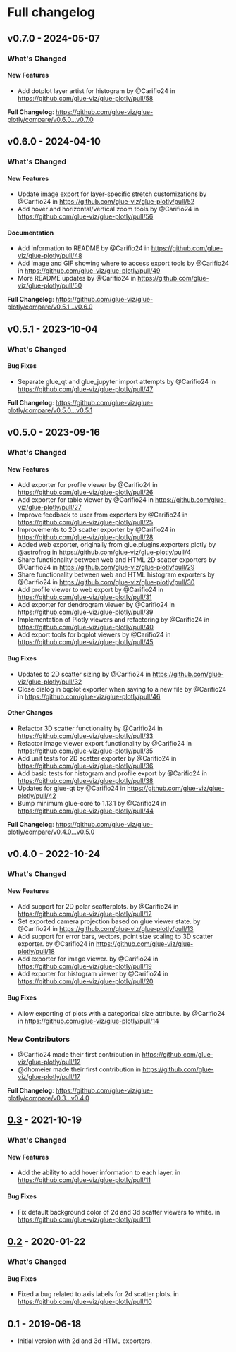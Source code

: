 # Full changelog

## v0.7.0 - 2024-05-07

<!-- Release notes generated using configuration in .github/release.yml at main -->
### What's Changed

#### New Features

* Add dotplot layer artist for histogram by @Carifio24 in https://github.com/glue-viz/glue-plotly/pull/58

**Full Changelog**: https://github.com/glue-viz/glue-plotly/compare/v0.6.0...v0.7.0

## v0.6.0 - 2024-04-10

<!-- Release notes generated using configuration in .github/release.yml at main -->
### What's Changed

#### New Features

* Update image export for layer-specific stretch customizations by @Carifio24 in https://github.com/glue-viz/glue-plotly/pull/52
* Add hover and horizontal/vertical zoom tools by @Carifio24 in https://github.com/glue-viz/glue-plotly/pull/56

#### Documentation

* Add information to README by @Carifio24 in https://github.com/glue-viz/glue-plotly/pull/48
* Add image and GIF showing where to access export tools by @Carifio24 in https://github.com/glue-viz/glue-plotly/pull/49
* More README updates by @Carifio24 in https://github.com/glue-viz/glue-plotly/pull/50

**Full Changelog**: https://github.com/glue-viz/glue-plotly/compare/v0.5.1...v0.6.0

## v0.5.1 - 2023-10-04

<!-- Release notes generated using configuration in .github/release.yml at main -->
### What's Changed

#### Bug Fixes

- Separate glue_qt and glue_jupyter import attempts by @Carifio24 in https://github.com/glue-viz/glue-plotly/pull/47

**Full Changelog**: https://github.com/glue-viz/glue-plotly/compare/v0.5.0...v0.5.1

## v0.5.0 - 2023-09-16

<!-- Release notes generated using configuration in .github/release.yml at main -->
### What's Changed

#### New Features

- Add exporter for profile viewer by @Carifio24 in https://github.com/glue-viz/glue-plotly/pull/26
- Add exporter for table viewer by @Carifio24 in https://github.com/glue-viz/glue-plotly/pull/27
- Improve feedback to user from exporters by @Carifio24 in https://github.com/glue-viz/glue-plotly/pull/25
- Improvements to 2D scatter exporter by @Carifio24 in https://github.com/glue-viz/glue-plotly/pull/28
- Added web exporter, originally from glue.plugins.exporters.plotly by @astrofrog in https://github.com/glue-viz/glue-plotly/pull/4
- Share functionality between web and HTML 2D scatter exporters by @Carifio24 in https://github.com/glue-viz/glue-plotly/pull/29
- Share functionality between web and HTML histogram exporters by @Carifio24 in https://github.com/glue-viz/glue-plotly/pull/30
- Add profile viewer to web export by @Carifio24 in https://github.com/glue-viz/glue-plotly/pull/31
- Add exporter for dendrogram viewer by @Carifio24 in https://github.com/glue-viz/glue-plotly/pull/39
- Implementation of Plotly viewers and refactoring by @Carifio24 in https://github.com/glue-viz/glue-plotly/pull/40
- Add export tools for bqplot viewers by @Carifio24 in https://github.com/glue-viz/glue-plotly/pull/45

#### Bug Fixes

- Updates to 2D scatter sizing by @Carifio24 in https://github.com/glue-viz/glue-plotly/pull/32
- Close dialog in bqplot exporter when saving to a new file by @Carifio24 in https://github.com/glue-viz/glue-plotly/pull/46

#### Other Changes

- Refactor 3D scatter functionality by @Carifio24 in https://github.com/glue-viz/glue-plotly/pull/33
- Refactor image viewer export functionality by @Carifio24 in https://github.com/glue-viz/glue-plotly/pull/35
- Add unit tests for 2D scatter exporter by @Carifio24 in https://github.com/glue-viz/glue-plotly/pull/36
- Add basic tests for histogram and profile export by @Carifio24 in https://github.com/glue-viz/glue-plotly/pull/38
- Updates for glue-qt by @Carifio24 in https://github.com/glue-viz/glue-plotly/pull/42
- Bump minimum glue-core to 1.13.1 by @Carifio24 in https://github.com/glue-viz/glue-plotly/pull/44

**Full Changelog**: https://github.com/glue-viz/glue-plotly/compare/v0.4.0...v0.5.0

## v0.4.0 - 2022-10-24

<!-- Release notes generated using configuration in .github/release.yml at main -->
### What's Changed

#### New Features

- Add support for 2D polar scatterplots. by @Carifio24 in https://github.com/glue-viz/glue-plotly/pull/12
- Set exported camera projection based on glue viewer state. by @Carifio24 in https://github.com/glue-viz/glue-plotly/pull/13
- Add support for error bars, vectors, point size scaling to 3D scatter exporter. by @Carifio24 in https://github.com/glue-viz/glue-plotly/pull/18
- Add exporter for image viewer. by @Carifio24 in https://github.com/glue-viz/glue-plotly/pull/19
- Add exporter for histogram viewer by @Carifio24 in https://github.com/glue-viz/glue-plotly/pull/20

#### Bug Fixes

- Allow exporting of plots with a categorical size attribute. by @Carifio24 in https://github.com/glue-viz/glue-plotly/pull/14

### New Contributors

- @Carifio24 made their first contribution in https://github.com/glue-viz/glue-plotly/pull/12
- @dhomeier made their first contribution in https://github.com/glue-viz/glue-plotly/pull/17

**Full Changelog**: https://github.com/glue-viz/glue-plotly/compare/v0.3...v0.4.0

## [0.3](https://github.com/glue-viz/glue-plotly/compare/v0.2...v0.3) - 2021-10-19

### What's Changed

#### New Features

- Add the ability to add hover information to each layer. in https://github.com/glue-viz/glue-plotly/pull/11

#### Bug Fixes

- Fix default background color of 2d and 3d scatter viewers to white. in https://github.com/glue-viz/glue-plotly/pull/11

## [0.2](https://github.com/glue-viz/glue-plotly/releases/tag/v0.2) - 2020-01-22

### What's Changed

#### Bug Fixes

- Fixed a bug related to axis labels for 2d scatter plots. in https://github.com/glue-viz/glue-plotly/pull/10

## 0.1 - 2019-06-18

- Initial version with 2d and 3d HTML exporters.

